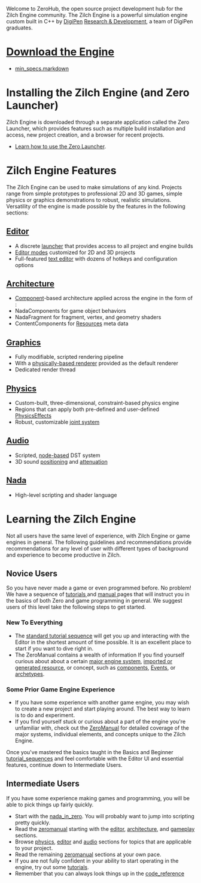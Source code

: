 Welcome to ZeroHub, the open source project development hub for the Zilch Engine community. The Zilch Engine is a powerful simulation engine custom built in C++ by [DigiPen](https://www.digipen.edu/) [Research & Development](http://www.digipenresearch.com/), a team of DigiPen graduates.

 #  [Download the Engine](https://dev.zeroengine.io/u/download )
 - [min_specs.markdown](https://github.com/ZilchEngine/ZilchDocs/blob/master//Users/beepboopowner/Desktop/AJ/DP/getting_started/min_specs.markdown)

 # Installing the Zilch Engine (and Zero Launcher)

Zilch Engine is downloaded through a separate application called the Zero Launcher, which provides features such as multiple build installation and access, new project creation, and a browser for recent projects.

 - [Learn how to use the Zero Launcher](https://github.com/ZilchEngine/ZilchDocs/blob/master/zilch_editor_documentation/zeromanual/editor/launcher.markdown).

 # Zilch Engine Features
The Zilch Engine can be used to make simulations of any kind. Projects range from simple prototypes to professional 2D and 3D games, simple physics or graphics demonstrations to robust, realistic simulations. Versatility of the engine is made possible by the features in the following sections:

 ## [Editor](https://github.com/ZilchEngine/ZilchDocs/blob/master/zilch_editor_documentation/zeromanual/editor.markdown)
 - A discrete [launcher](https://github.com/ZilchEngine/ZilchDocs/blob/master/zilch_editor_documentation/zeromanual/editor/launcher.markdown) that provides access to all project and engine builds
 - [Editor modes](https://github.com/ZilchEngine/ZilchDocs/blob/master/zilch_editor_documentation/zeromanual/editor/editmode.markdown) customized for 2D and 3D projects
 - Full-featured [text editor](https://github.com/ZilchEngine/ZilchDocs/blob/master/zilch_editor_documentation/zeromanual/editor/texteditor.markdown) with dozens of hotkeys and configuration options 

 ## [Architecture](https://github.com/ZilchEngine/ZilchDocs/blob/master/zilch_editor_documentation/zeromanual/architecture.markdown)
 - [Component](https://github.com/ZilchEngine/ZilchDocs/blob/master/zilch_editor_documentation/zeromanual/architecture/components.markdown)-based architecture applied across the engine in the form of :
  - NadaComponents for game object behaviors 
  - NadaFragment for fragment, vertex, and geometry shaders
  - ContentComponents for [Resources](https://github.com/ZilchEngine/ZilchDocs/blob/master/zilch_editor_documentation/zeromanual/architecture/resources.markdown) meta data 

 ## [Graphics](https://github.com/ZilchEngine/ZilchDocs/blob/master/zilch_editor_documentation/zeromanual/graphics.markdown)
 - Fully modifiable, scripted rendering pipeline
  - With a [physically-based renderer](https://github.com/ZilchEngine/ZilchDocs/blob/master/zilch_editor_documentation/zeromanual/graphics/physically_based_rendering.markdown) provided as the default renderer
 - Dedicated render thread

 ## [Physics](https://github.com/ZilchEngine/ZilchDocs/blob/master/zilch_editor_documentation/zeromanual/physics.markdown)
 - Custom-built, three-dimensional, constraint-based physics engine
 - Regions that can apply both pre-defined and user-defined [PhysicsEffects](https://github.com/ZilchEngine/ZilchDocs/blob/master/zilch_editor_documentation/zeromanual/physics/physicseffectsandregions.markdown)
 - Robust, customizable [joint system](https://github.com/ZilchEngine/ZilchDocs/blob/master/zilch_editor_documentation/zeromanual/physics/joints.markdown)

 ## [Audio](https://github.com/ZilchEngine/ZilchDocs/blob/master/zilch_editor_documentation/zeromanual/audio.markdown)
 - Scripted, [node-based](https://github.com/ZilchEngine/ZilchDocs/blob/master/zilch_editor_documentation/zeromanual/audio/soundnode.markdown) DST system
 - 3D sound [positioning](https://github.com/ZilchEngine/ZilchDocs/blob/master/zilch_editor_documentation/zeromanual/audio/soundemitter.markdown) and [attenuation](https://github.com/ZilchEngine/ZilchDocs/blob/master/zilch_editor_documentation/zeromanual/audio/soundattenuator.markdown)

 ## [Nada](https://github.com/ZilchEngine/ZilchDocs/blob/master/zilch_editor_documentation/zeromanual/nada_in_zero.markdown)
 - High-level scripting and shader language


 # Learning the Zilch Engine
Not all users have the same level of experience, with Zilch Engine or game engines in general. The following guidelines and recommendations provide recommendations for any level of user with different types of background and experience to become productive in Zilch.

 ## Novice Users
So you have never made a game or even programmed before. No problem! We have a sequence of [ tutorials ](https://github.com/ZilchEngine/ZilchDocs/blob/master/zilch_editor_documentation/tutorials.markdown) and [ manual ](https://github.com/ZilchEngine/ZilchDocs/blob/master/zilch_editor_documentation/zeromanual.markdown) pages that will instruct you in the basics of both Zero and game programming in general. We suggest users of this level take the following steps to get started.

 ### New To Everything
 - The [standard tutorial sequence](https://github.com/ZilchEngine/ZilchDocs/blob/master/zilch_editor_documentation/tutorials/tutorial_sequences.markdown) will get you up and interacting with the Editor in the shortest amount of time possible. It is an excellent place to start if you want to dive right in.
 - The ZeroManual contains a wealth of information If you find yourself curious about about a certain [major engine system](https://github.com/ZilchEngine/ZilchDocs/blob/master/zilch_editor_documentation/zeromanual.markdown), [imported or generated resource](https://github.com/ZilchEngine/ZilchDocs/blob/master/zilch_editor_documentation/zeromanual/architecture/resources.markdown), or concept, such as  [components](https://github.com/ZilchEngine/ZilchDocs/blob/master/zilch_editor_documentation/zeromanual/architecture/components.markdown), [Events](https://github.com/ZilchEngine/ZilchDocs/blob/master/zilch_editor_documentation/zeromanual/scripting/eventsandconnections.markdown), or [archetypes](https://github.com/ZilchEngine/ZilchDocs/blob/master/zilch_editor_documentation/zeromanual/architecture/archetypes.markdown).

 ### Some Prior Game Engine Experience
 - If you have some experience with another game engine, you may wish to create a new project and start playing around. The best way to learn is to do and experiment.
 - If you find yourself stuck or curious about a part of the engine you're unfamiliar with, check out the [ZeroManual](https://github.com/ZilchEngine/ZilchDocs/blob/master/zilch_editor_documentation/zeromanual.markdown) for detailed coverage of the major systems,  individual elements, and concepts unique to the Zilch Engine. 

Once you've mastered the basics taught in the Basics and Beginner  [tutorial_sequences](https://github.com/ZilchEngine/ZilchDocs/blob/master/zilch_editor_documentation/tutorials/tutorial_sequences.markdown) and feel comfortable with the Editor UI and essential features, continue down to Intermediate Users.

 ## Intermediate Users
If you have some experience making games and programming, you will be able to pick things up fairly quickly.

 - Start with the [nada_in_zero](https://github.com/ZilchEngine/ZilchDocs/blob/master/zilch_editor_documentation/zeromanual/nada_in_zero.markdown). You will probably want to jump into scripting pretty quickly.
 - Read the [zeromanual](https://github.com/ZilchEngine/ZilchDocs/blob/master/zilch_editor_documentation/zeromanual.markdown) starting with the [editor](https://github.com/ZilchEngine/ZilchDocs/blob/master/zilch_editor_documentation/zeromanual/editor.markdown), [architecture](https://github.com/ZilchEngine/ZilchDocs/blob/master/zilch_editor_documentation/zeromanual/architecture.markdown), and [gameplay](https://github.com/ZilchEngine/ZilchDocs/blob/master/zilch_editor_documentation/zeromanual/gameplay.markdown) sections.
 - Browse [physics](https://github.com/ZilchEngine/ZilchDocs/blob/master/zilch_editor_documentation/zeromanual/physics.markdown), [editor](https://github.com/ZilchEngine/ZilchDocs/blob/master/zilch_editor_documentation/zeromanual/editor.markdown) and [audio](https://github.com/ZilchEngine/ZilchDocs/blob/master/zilch_editor_documentation/zeromanual/audio.markdown) sections for topics that are applicable to your project.
 - Read the remaining [zeromanual](https://github.com/ZilchEngine/ZilchDocs/blob/master/zilch_editor_documentation/zeromanual.markdown) sections at your own pace.
 - If you are not fully confident in your ability to start operating in the engine, try out some [tutorials](https://github.com/ZilchEngine/ZilchDocs/blob/master/zilch_editor_documentation/tutorials.markdown).
 - Remember that you can always look things up in the [code_reference](https://github.com/ZilchEngine/ZilchDocs/blob/master/code_reference.markdown)
 
